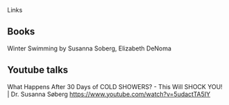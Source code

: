 Links

## Books

Winter Swimming by Susanna Soberg, Elizabeth DeNoma

## Youtube talks

What Happens After 30 Days of COLD SHOWERS? - This Will SHOCK YOU! | Dr. Susanna Søberg
https://www.youtube.com/watch?v=5udactTA5IY

